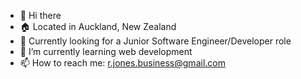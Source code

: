- 👋 Hi there
- :house: Located in Auckland, New Zealand
- :eyes: Currently looking for a Junior Software Engineer/Developer role
- 🌱 I’m currently learning web development
- 📫 How to reach me: r.jones.business@gmail.com

<!---
r-jones-git/r-jones-git is a ✨ special ✨ repository because its `README.md` (this file) appears on your GitHub profile.
You can click the Preview link to take a look at your changes.
--->
